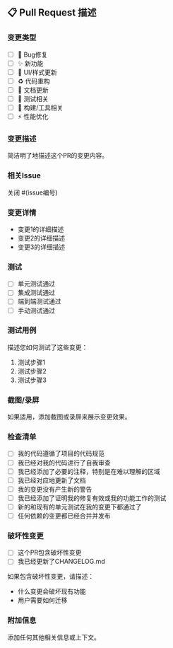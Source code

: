 ## 📋 Pull Request 描述

### 变更类型
- [ ] 🐛 Bug修复
- [ ] ✨ 新功能
- [ ] 💄 UI/样式更新
- [ ] ♻️ 代码重构
- [ ] 📝 文档更新
- [ ] 🧪 测试相关
- [ ] 🔧 构建/工具相关
- [ ] ⚡ 性能优化

### 变更描述
简洁明了地描述这个PR的变更内容。

### 相关Issue
关闭 #(issue编号)

### 变更详情
- 变更1的详细描述
- 变更2的详细描述
- 变更3的详细描述

### 测试
- [ ] 单元测试通过
- [ ] 集成测试通过
- [ ] 端到端测试通过
- [ ] 手动测试通过

### 测试用例
描述您如何测试了这些变更：
1. 测试步骤1
2. 测试步骤2
3. 测试步骤3

### 截图/录屏
如果适用，添加截图或录屏来展示变更效果。

### 检查清单
- [ ] 我的代码遵循了项目的代码规范
- [ ] 我已经对我的代码进行了自我审查
- [ ] 我已经添加了必要的注释，特别是在难以理解的区域
- [ ] 我已经对应地更新了文档
- [ ] 我的变更没有产生新的警告
- [ ] 我已经添加了证明我的修复有效或我的功能工作的测试
- [ ] 新的和现有的单元测试在我的变更下都通过了
- [ ] 任何依赖的变更都已经合并并发布

### 破坏性变更
- [ ] 这个PR包含破坏性变更
- [ ] 我已经更新了CHANGELOG.md

如果包含破坏性变更，请描述：
- 什么变更会破坏现有功能
- 用户需要如何迁移

### 附加信息
添加任何其他相关信息或上下文。
